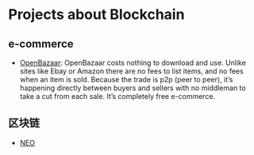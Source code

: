 
# Projects about Blockchain

## e-commerce

- [OpenBazaar](https://www.openbazaar.org/): OpenBazaar costs nothing to download and use. Unlike sites like Ebay or Amazon there are no fees to list items, and no fees when an item is sold. Because the trade is p2p (peer to peer), it’s happening directly between buyers and sellers with no middleman to take a cut from each sale. It’s completely free e-commerce.

## 区块链

- [NEO](https://neo.org/)